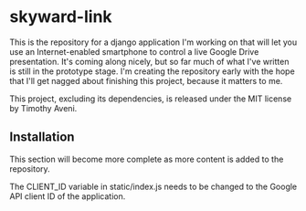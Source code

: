 skyward-link
============

This is the repository for a django application I'm working on that will let you use an Internet-enabled smartphone to control a live Google Drive presentation. It's coming along nicely, but so far much of what I've written is still in the prototype stage. I'm creating the repository early with the hope that I'll get nagged about finishing this project, because it matters to me.

This project, excluding its dependencies, is released under the MIT license by Timothy Aveni.

Installation
------------
This section will become more complete as more content is added to the repository.

The CLIENT_ID variable in static/index.js needs to be changed to the Google API client ID of the application.
